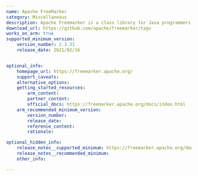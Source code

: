 ```yaml
---
name: Apache FreeMarker
category: Miscellaneous
description: Apache Freemarker is a class library for Java programmers. It's a generic tool to generate text output, anything from HTML to auto generated source code.
download_url: https://github.com/apache/freemarker/tags
works_on_arm: true
supported_minimum_version:
    version_number: 2.3.31
    release_date: 2021/02/16


optional_info:
    homepage_url: https://freemarker.apache.org/
    support_caveats:
    alternative_options:
    getting_started_resources:
        arm_content:
        partner_content:
        official_docs: https://freemarker.apache.org/docs/index.html
    arm_recommended_minimum_version:
        version_number:
        release_date:
        reference_content:
        rationale:

optional_hidden_info:
    release_notes__supported_minimum: https://freemarker.apache.org/docs/versions_2_3_31.html
    release_notes__recommended_minimum:
    other_info:

---
```

